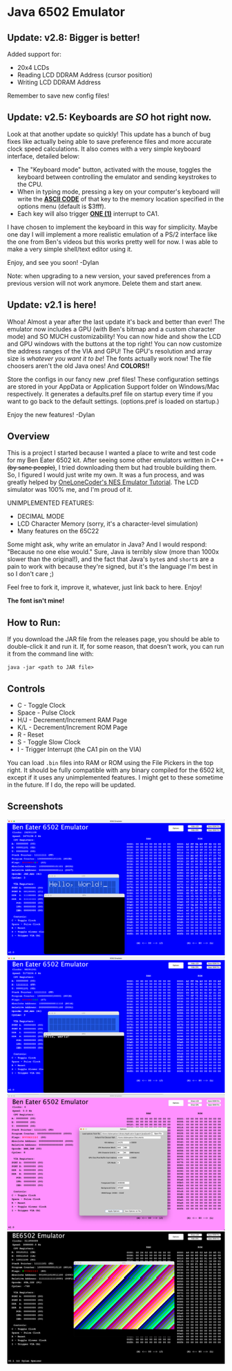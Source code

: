 # Java 6502 Emulator

## Update: v2.8: Bigger is better!
Added support for:
- 20x4 LCDs
- Reading LCD DDRAM Address (cursor position)
- Writing LCD DDRAM Address

Remember to save new config files!

## Update: v2.5: Keyboards are _SO_ hot right now.
Look at that another update so quickly! This update has a bunch of bug fixes like actually being able to save preference files and more accurate clock speed calculations. It also comes with a very simple keyboard interface, detailed below:

- The "Keyboard mode" button, activated with the mouse, toggles the keyboard between controlling the emulator and sending keystrokes to the CPU.
- When in typing mode, pressing a key on your computer's keyboard will write the <ins>**ASCII CODE**</ins> of that key to the memory location specified in the options menu (default is $3fff).
- Each key will also trigger <ins>**ONE (1)**</ins> interrupt to CA1.

I have chosen to implement the keyboard in this way for simplicity. Maybe one day I will implement a more realistic emulation of a PS/2 interface like the one from Ben's videos but this works pretty well for now. I was able to make a very simple shell/text editor using it.

Enjoy, and see you soon!
-Dylan

Note: when upgrading to a new version, your saved preferences from a previous version will not work anymore. Delete them and start anew.

## Update: v2.1 is here!
Whoa! Almost a year after the last update it's back and better than ever! The emulator now includes a GPU (with Ben's bitmap and a custom character mode) and SO MUCH customizability!
You can now hide and show the LCD and GPU windows with the buttons at the top right!
You can now customize the address ranges of the VIA and GPU!
The GPU's resolution and array size is _whatever you want it to be_!
The fonts actually work now!
The file choosers aren't the old Java ones!
And **COLORS!!**

Store the configs in our fancy new .pref files!
These configuration settings are stored in your AppData or Application Support folder on Windows/Mac respectively. It generates a defaults.pref file on startup every time if you want to go back to the default settings. (options.pref is loaded on startup.)

Enjoy the new features!
-Dylan

## Overview
This is a project I started because I wanted a place to write and test code for my Ben Eater 6502 kit. After seeing some other emulators written in C++ ~~(by sane people)~~, I tried downloading them but had trouble building them. So, I figured I would just write my own. It was a fun process, and was greatly helped by [OneLoneCoder's NES Emulator Tutorial](https://github.com/OneLoneCoder/olcNES). The LCD simulator was 100% me, and I'm proud of it.

UNIMPLEMENTED FEATURES:
 - DECIMAL MODE
 - LCD Character Memory (sorry, it's a character-level simulation)
 - Many features on the 65C22

Some might ask, why write an emulator in Java? And I would respond: "Because no one else would." Sure, Java is terribly slow (more than 1000x slower than the original!), and the fact that Java's ```byte```s and ```short```s are a pain to work with because they're signed, but it's the language I'm best in so I don't care ;)

Feel free to fork it, improve it, whatever, just link back to here. Enjoy!

**The font isn't mine!**

## How to Run:
If you download the JAR file from the releases page, you should be able to double-click it and run it. If, for some reason, that doesn't work, you can run it from the command line with:
```
java -jar <path to JAR file>
```

## Controls
- C - Toggle Clock
- Space - Pulse Clock
- H/J - Decrement/Increment RAM Page
- K/L - Decrement/Increment ROM Page
- R - Reset
- S - Toggle Slow Clock
- I - Trigger Interrupt (the CA1 pin on the VIA)
   
You can load ```.bin``` files into RAM or ROM using the File Pickers in the top right. It should be fully compatible with any binary compiled for the 6502 kit, except if it uses any unimplemented features. I might get to these sometime in the future. If I do, the repo will be updated.

## Screenshots
![Screenshot 0](screenshots/screenshot0.png?raw=true)
![Screenshot 1](screenshots/screenshot1.png?raw=true)
![Screenshot 2](screenshots/screenshot2.png?raw=true)
![Screenshot 3](screenshots/screenshot3.png?raw=true)
